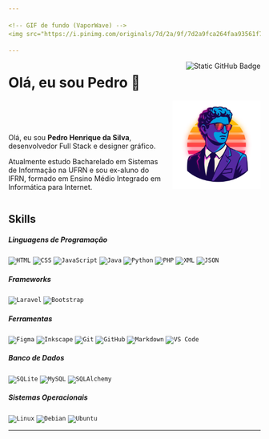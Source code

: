 ```yaml
---

<!-- GIF de fundo (VaporWave) -->
<img src="https://i.pinimg.com/originals/7d/2a/9f/7d2a9fca264faa93561f72b5fc885fec.gif" alt="VaporWave GIF" width="100%" loading="lazy" />

---
```


<!-- Badge GitHub alinhado à esquerda -->
<a href="https://github.com/PHS-01" title="Perfil GitHub" >
<img align="right" src="https://img.shields.io/static/v1?label=Overview&message=PHS-01&color=282A36&style=for-the-badge&logo=GitHub" alt="Static GitHub Badge" />
</a>

# Olá, eu sou Pedro 👋

<!-- Container para alinhar imagem e texto -->
<div style="display: flex; align-items: flex-start; gap: 20px; margin-bottom: 20px;">
  <div style="flex: 1; margin-top: 10%">
    <p>
    Olá, eu sou <b>Pedro Henrique da Silva</b>, desenvolvedor Full Stack e designer gráfico.
    </p>
    <p>
    Atualmente estudo Bacharelado em Sistemas de Informação na UFRN e sou ex-aluno do IFRN, formado em Ensino Médio Integrado em Informática para Internet.
    </p>
  </div>
  
<img src="assets/profile_picture_avatar_sun.svg" alt="Minha foto" width="35%" />

</div>



## Skills

##### Linguagens de Programação  
<p>
  <code><img height="32" src="https://cdn.jsdelivr.net/gh/devicons/devicon@latest/icons/html5/html5-original.svg" alt="HTML" /></code>
  <code><img height="32" src="https://cdn.jsdelivr.net/gh/devicons/devicon@latest/icons/css3/css3-original.svg" alt="CSS" /></code>
  <code><img height="32" src="https://cdn.jsdelivr.net/gh/devicons/devicon@latest/icons/javascript/javascript-original.svg" alt="JavaScript" /></code>
  <code><img height="32" src="https://cdn.jsdelivr.net/gh/devicons/devicon@latest/icons/java/java-original.svg" alt="Java" /></code>
  <code><img height="32" src="https://cdn.jsdelivr.net/gh/devicons/devicon@latest/icons/python/python-original.svg" alt="Python" /></code>
  <code><img height="32" src="https://cdn.jsdelivr.net/gh/devicons/devicon@latest/icons/php/php-original.svg" alt="PHP" /></code>
  <code><img height="32" src="https://cdn.jsdelivr.net/gh/devicons/devicon@latest/icons/xml/xml-original.svg" alt="XML" /></code>
  <code><img height="32" src="https://cdn.jsdelivr.net/gh/devicons/devicon@latest/icons/json/json-original.svg" alt="JSON" /></code>
</p>

##### Frameworks  
<p>
  <code><img height="32" src="https://cdn.jsdelivr.net/gh/devicons/devicon@latest/icons/laravel/laravel-original.svg" alt="Laravel" /></code>
  <code><img height="32" src="https://cdn.jsdelivr.net/gh/devicons/devicon@latest/icons/bootstrap/bootstrap-original.svg" alt="Bootstrap" /></code>
</p>

##### Ferramentas  
<p>
  <code><img height="32" src="https://cdn.jsdelivr.net/gh/devicons/devicon@latest/icons/figma/figma-original.svg" alt="Figma" /></code>
  <code><img height="32" src="https://cdn.jsdelivr.net/gh/devicons/devicon@latest/icons/inkscape/inkscape-original.svg" alt="Inkscape" /></code>
  <code><img height="32" src="https://cdn.jsdelivr.net/gh/devicons/devicon@latest/icons/git/git-original.svg" alt="Git" /></code>
  <code><img height="32" src="https://cdn.jsdelivr.net/gh/devicons/devicon@latest/icons/github/github-original.svg" alt="GitHub" /></code>
  <code><img height="32" src="https://cdn.jsdelivr.net/gh/devicons/devicon@latest/icons/markdown/markdown-original.svg" alt="Markdown" /></code>
  <code><img height="32" src="https://cdn.jsdelivr.net/gh/devicons/devicon@latest/icons/vscode/vscode-original.svg" alt="VS Code" /></code>
</p>

##### Banco de Dados  
<p>
  <code><img height="32" src="https://cdn.jsdelivr.net/gh/devicons/devicon@latest/icons/sqlite/sqlite-original.svg" alt="SQLite" /></code>
  <code><img height="32" src="https://cdn.jsdelivr.net/gh/devicons/devicon@latest/icons/mysql/mysql-original.svg" alt="MySQL" /></code>
  <code><img height="32" src="https://cdn.jsdelivr.net/gh/devicons/devicon@latest/icons/sqlalchemy/sqlalchemy-original.svg" alt="SQLAlchemy" /></code>
</p>

##### Sistemas Operacionais  
<p>
  <code><img height="32" src="https://cdn.jsdelivr.net/gh/devicons/devicon@latest/icons/linux/linux-original.svg" alt="Linux" /></code>
  <code><img height="32" src="https://cdn.jsdelivr.net/gh/devicons/devicon@latest/icons/debian/debian-original.svg" alt="Debian" /></code>
  <code><img height="32" src="https://cdn.jsdelivr.net/gh/devicons/devicon@latest/icons/ubuntu/ubuntu-original.svg" alt="Ubuntu" /></code>
</p>

---